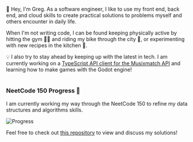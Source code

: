 👋 Hey, I'm Greg. As a software engineer, I like to use my front end, back end, and cloud skills to create practical solutions to problems myself and others encounter in daily life. 

When I'm not writing code, I can be found keeping physically active by hitting the gym 🏋️‍♂️ and riding my bike through the city 🚴, or experimenting with new recipes in the kitchen 🍳. 

💡 I also try to stay ahead by keeping up with the latest in tech. I am currently working on a [TypeScript API client for the Musixmatch API](https://github.com/greg-hosking/musixmatch-client) and learning how to make games with the Godot engine!

# 

### NeetCode 150 Progress 🚀

I am currently working my way through the NeetCode 150 to refine my data structures and algorithms skills.

![Progress](https://progress-bar.dev/5/?title=progress&width=500)

Feel free to check out [this repository](https://github.com/greg-hosking/neetcode-150) to view and discuss my solutions!
